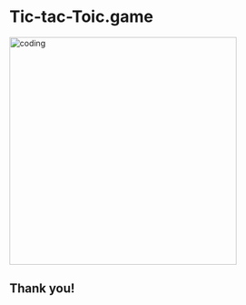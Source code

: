 # Tic-tac-Toic.game
<img align="center" alt="coding" width="400" src="https://d112y698adiu2z.cloudfront.net/photos/production/software_photos/002/223/338/datas/original.png">

<h2>Thank you!</h2>
